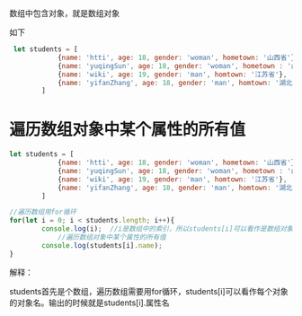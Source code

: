 数组中包含对象，就是数组对象

如下

```JavaScript
 let students = [
            {name: 'htti', age: 18, gender: 'woman', hometown: '山西省'},
            {name: 'yuqingSun', age: 18, gender: 'woman', hometown : '山东省'},
            {name: 'wiki', age: 19, gender: 'man', homtown: '江苏省'},
            {name: 'yifanZhang', age: 18, gender: 'man', homtown: '湖北省'}
        ]
```

# 遍历数组对象中某个属性的所有值

```JavaScript
let students = [
            {name: 'htti', age: 18, gender: 'woman', hometown: '山西省'},
            {name: 'yuqingSun', age: 18, gender: 'woman', hometown : '山东省'},
            {name: 'wiki', age: 19, gender: 'man', homtown: '江苏省'},
            {name: 'yifanZhang', age: 18, gender: 'man', homtown: '湖北省'}
        ]

//遍历数组用for循环
for(let i = 0; i < students.length; i++){
        console.log(i);  //i是数组中的索引，所以students[i]可以看作是数组对象中每个对象的名称
            //遍历数组对象中某个属性的所有值
        console.log(students[i].name);
}
```

解释：

students首先是个数组，遍历数组需要用for循环，students[i]可以看作每个对象的对象名。输出的时候就是students[i].属性名

